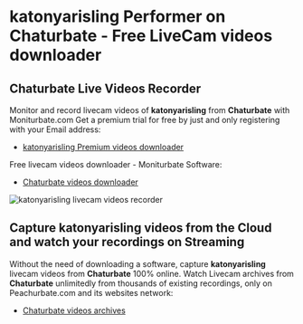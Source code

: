 # katonyarisling Performer on Chaturbate - Free LiveCam videos downloader

## Chaturbate Live Videos Recorder

Monitor and record livecam videos of **katonyarisling** from **Chaturbate** with Moniturbate.com
Get a premium trial for free by just and only registering with your Email address:
* [katonyarisling Premium videos downloader](https://moniturbate.com/request-demo-licence-key.html)

Free livecam videos downloader - Moniturbate Software:
* [Chaturbate videos downloader](https://moniturbate.com/moniturbate-download-software.html)

![katonyarisling livecam videos recorder](https://peachurnet.com/templates/moniturbate-software.png)


## Capture katonyarisling videos from the Cloud and watch your recordings on Streaming

Without the need of downloading a software, capture **katonyarisling** livecam videos from **Chaturbate** 100% online.
Watch Livecam archives from **Chaturbate** unlimitedly from thousands of existing recordings, only on Peachurbate.com and its websites network:
* [Chaturbate videos archives](https://peachurnet.com/)